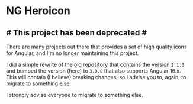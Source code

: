 # NG Heroicon

## \# This project has been deprecated \#

There are many projects out there that provides a set of high quality icons for Angular, and I'm 
no longer maintaining this project.

I did a simple rewrite of the [old repository](https://github.com/renatoaraujoc/heroicons/tree/master/angular/heroicons) that contains the version `2.1.0` and bumped the version (here)
to `3.0.0` that also supports Angular 16.x. This will contain (I believe) breaking changes, so I advise you to, 
again, to migrate to something else.

I strongly advise everyone to migrate to something else.

